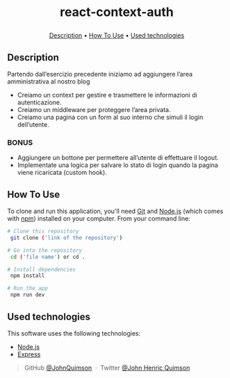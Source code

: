 <h1 align="center">
  
  react-context-auth
  
</h1>

<!-- <h4 align="center">summary <a href="http://electron.atom.io" target="_blank">"link"</a>.</h4> -->

<!-- <p align="center">
  <a href="https://badge.fury.io/js/electron-markdownify">
    <img src="https://badge.fury.io/js/electron-markdownify.svg"
         alt="Gitter">
  </a>
  <a href="https://gitter.im/amitmerchant1990/electron-markdownify"><img src="https://badges.gitter.im/amitmerchant1990/electron-markdownify.svg"></a>
  <a href="https://saythanks.io/to/bullredeyes@gmail.com">
      <img src="https://img.shields.io/badge/SayThanks.io-%E2%98%BC-1EAEDB.svg">
  </a>
  <a href="https://www.paypal.me/AmitMerchant">
    <img src="https://img.shields.io/badge/$-donate-ff69b4.svg?maxAge=2592000&amp;style=flat">
  </a>
</p> -->

<p align="center">
  <a href="#description">Description</a> •
  <a href="#how-to-use">How To Use</a> •
  <a href="#used-technologies">Used technologies</a> 
</p>

<!-- ![Blog Image](src/assets/blog.png) -->

## Description

Partendo dall’esercizio precedente iniziamo ad aggiungere l’area amministrativa al nostro blog

- Creiamo un context per gestire e trasmettere le informazioni di autenticazione.
- Creiamo un middleware per proteggere l’area privata.
- Creiamo una pagina con un form al suo interno che simuli il login dell’utente.

### BONUS

- Aggiungere un bottone per permettere all’utente di effettuare il logout.
- Implementate una logica per salvare lo stato di login quando la pagina viene ricaricata (custom hook).

## How To Use

To clone and run this application, you'll need [Git](https://git-scm.com) and [Node.js](https://nodejs.org/en/download/) (which comes with [npm](http://npmjs.com)) installed on your computer. From your command line:

```bash
# Clone this repository
 git clone ('link of the repository')

# Go into the repository
 cd ('file name') or cd .

# Install dependencies
 npm install

# Run the app
 npm run dev
```

## Used technologies

This software uses the following technologies:

- [Node.js](https://)
- [Express](https://)

> GitHub [@JohnQuimson](https://github.com/JohnQuimson) &nbsp;&middot;&nbsp;
> Twitter [@John Henric Quimson](https://www.linkedin.com/in/john-henric-quimson-973827280/)
